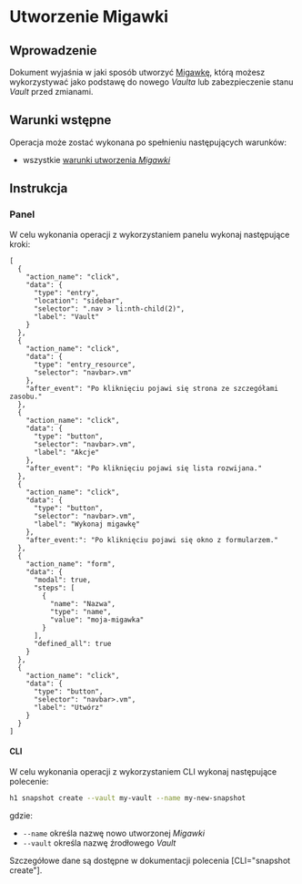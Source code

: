 # Utworzenie Migawki

## Wprowadzenie

Dokument wyjaśnia w jaki sposób utworzyć [Migawkę](/resource/storage/vault.md), którą możesz wykorzystywać jako podstawę 
do nowego *Vaulta* lub zabezpieczenie stanu *Vault* przed zmianami.
 
## Warunki wstępne

Operacja może zostać wykonana po spełnieniu następujących warunków:

* wszystkie [warunki utworzenia *Migawki*](/resource/storage/snapshot.md#utworzenie)

## Instrukcja

### Panel

W celu wykonania operacji z wykorzystaniem panelu wykonaj następujące kroki:

```guide
[
  {
    "action_name": "click",
    "data": {
      "type": "entry",
      "location": "sidebar",
      "selector": ".nav > li:nth-child(2)",
      "label": "Vault"
    }
  },
  {
    "action_name": "click",
    "data": {
      "type": "entry_resource",
      "selector": "navbar>.vm"
    },
    "after_event": "Po kliknięciu pojawi się strona ze szczegółami zasobu."
  },
  {
    "action_name": "click",
    "data": {
      "type": "button",
      "selector": "navbar>.vm",
      "label": "Akcje"
    },
    "after_event": "Po kliknięciu pojawi się lista rozwijana."
  },
  {
    "action_name": "click",
    "data": {
      "type": "button",
      "selector": "navbar>.vm",
      "label": "Wykonaj migawkę"
    },
    "after_event:": "Po kliknięciu pojawi się okno z formularzem."
  },
  {
    "action_name": "form",
    "data": {
      "modal": true,
      "steps": [
        {
          "name": "Nazwa",
          "type": "name",
          "value": "moja-migawka"
        }
      ],
      "defined_all": true
    }
  },
  {
    "action_name": "click",
    "data": {
      "type": "button",
      "selector": "navbar>.vm",
      "label": "Utwórz"
    }
  }
]
```


#### CLI

W celu wykonania operacji z wykorzystaniem CLI wykonaj następujące polecenie:

```bash
h1 snapshot create --vault my-vault --name my-new-snapshot
```

gdzie:

 * ```--name``` określa nazwę nowo utworzonej *Migawki*
 * ```--vault``` określa nazwę źrodłowego *Vault*
 
Szczegółowe dane są dostępne w dokumentacji polecenia [CLI="snapshot create"].